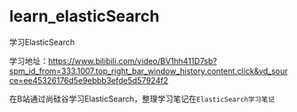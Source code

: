 # learn_elasticSearch
学习ElasticSearch

学习地址：https://www.bilibili.com/video/BV1hh411D7sb?spm_id_from=333.1007.top_right_bar_window_history.content.click&vd_source=ee45326176d5e9ebbb3efde5d57924f2

在B站通过尚硅谷学习ElasticSearch，整理学习笔记在`ElasticSearch学习笔记`
